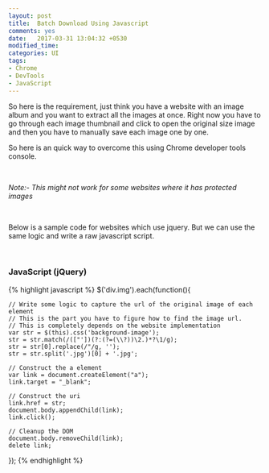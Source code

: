 ```yaml
---
layout: post
title:  Batch Download Using Javascript
comments: yes
date:   2017-03-31 13:04:32 +0530
modified_time: 
categories: UI
tags:
- Chrome
- DevTools
- JavaScript
---
```


So here is the requirement, just think you have a website with an image album and you want to extract all the images at once. 
Right now you have to go through each image thumbnail and click to open the original size image and then you have to manually
save each image one by one. 

So here is an quick way to overcome this using Chrome developer tools console.

<br>

_Note:- This might not work for some websites where it has protected images_

<br>

Below is a sample code for websites which use jquery. But we can use the same logic and write a raw javascript script.

<br>

### JavaScript (jQuery)

{% highlight javascript %}
$('div.img').each(function(){

    // Write some logic to capture the url of the original image of each element
    // This is the part you have to figure how to find the image url. 
    // This is completely depends on the website implementation
    var str = $(this).css('background-image');
    str = str.match(/(["'])(?:(?=(\\?))\2.)*?\1/g);
    str = str[0].replace(/"/g, '');
    str = str.split('.jpg')[0] + '.jpg';
    
    // Construct the a element
    var link = document.createElement("a");
    link.target = "_blank";

    // Construct the uri
    link.href = str;
    document.body.appendChild(link);
    link.click();

    // Cleanup the DOM
    document.body.removeChild(link);
    delete link;
});
{% endhighlight %}
